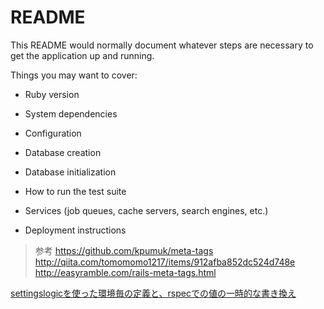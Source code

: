 # README

This README would normally document whatever steps are necessary to get the
application up and running.

Things you may want to cover:

* Ruby version

* System dependencies

* Configuration

* Database creation

* Database initialization

* How to run the test suite

* Services (job queues, cache servers, search engines, etc.)

* Deployment instructions

> 参考
https://github.com/kpumuk/meta-tags
http://qiita.com/tomomomo1217/items/912afba852dc524d748e
http://easyramble.com/rails-meta-tags.html

[settingslogicを使った環境毎の定義と、rspecでの値の一時的な書き換え](http://dev.classmethod.jp/server-side/ruby-on-rails/using_settingslogic_environment_rspec_temporary_overwrite/)
